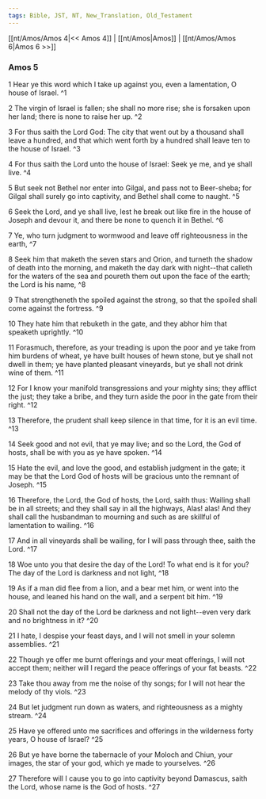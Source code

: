 ```yaml
---
tags: Bible, JST, NT, New_Translation, Old_Testament
---
```


[[nt/Amos/Amos 4|<< Amos 4]] | [[nt/Amos|Amos]] | [[nt/Amos/Amos 6|Amos 6 >>]]

### Amos 5

1 Hear ye this word which I take up against you, even a lamentation, O house of Israel.  ^1

2 The virgin of Israel is fallen; she shall no more rise; she is forsaken upon her land; there is none to raise her up.  ^2

3 For thus saith the Lord God: The city that went out by a thousand shall leave a hundred, and that which went forth by a hundred shall leave ten to the house of Israel.  ^3

4 For thus saith the Lord unto the house of Israel: Seek ye me, and ye shall live.  ^4

5 But seek not Bethel nor enter into Gilgal, and pass not to Beer-sheba; for Gilgal shall surely go into captivity, and Bethel shall come to naught.  ^5

6 Seek the Lord, and ye shall live, lest he break out like fire in the house of Joseph and devour it, and there be none to quench it in Bethel.  ^6

7 Ye, who turn judgment to wormwood and leave off righteousness in the earth,  ^7

8 Seek him that maketh the seven stars and Orion, and turneth the shadow of death into the morning, and maketh the day dark with night\--that calleth for the waters of the sea and poureth them out upon the face of the earth; the Lord is his name,  ^8

9 That strengtheneth the spoiled against the strong, so that the spoiled shall come against the fortress.  ^9

10 They hate him that rebuketh in the gate, and they abhor him that speaketh uprightly.  ^10

11 Forasmuch, therefore, as your treading is upon the poor and ye take from him burdens of wheat, ye have built houses of hewn stone, but ye shall not dwell in them; ye have planted pleasant vineyards, but ye shall not drink wine of them.  ^11

12 For I know your manifold transgressions and your mighty sins; they afflict the just; they take a bribe, and they turn aside the poor in the gate from their right.  ^12

13 Therefore, the prudent shall keep silence in that time, for it is an evil time.  ^13

14 Seek good and not evil, that ye may live; and so the Lord, the God of hosts, shall be with you as ye have spoken.  ^14

15 Hate the evil, and love the good, and establish judgment in the gate; it may be that the Lord God of hosts will be gracious unto the remnant of Joseph.  ^15

16 Therefore, the Lord, the God of hosts, the Lord, saith thus: Wailing shall be in all streets; and they shall say in all the highways, Alas! alas! And they shall call the husbandman to mourning and such as are skillful of lamentation to wailing.  ^16

17 And in all vineyards shall be wailing, for I will pass through thee, saith the Lord.  ^17

18 Woe unto you that desire the day of the Lord! To what end is it for you? The day of the Lord is darkness and not light,  ^18

19 As if a man did flee from a lion, and a bear met him, or went into the house, and leaned his hand on the wall, and a serpent bit him.  ^19

20 Shall not the day of the Lord be darkness and not light\--even very dark and no brightness in it?  ^20

21 I hate, I despise your feast days, and I will not smell in your solemn assemblies.  ^21

22 Though ye offer me burnt offerings and your meat offerings, I will not accept them; neither will I regard the peace offerings of your fat beasts.  ^22

23 Take thou away from me the noise of thy songs; for I will not hear the melody of thy viols.  ^23

24 But let judgment run down as waters, and righteousness as a mighty stream.  ^24

25 Have ye offered unto me sacrifices and offerings in the wilderness forty years, O house of Israel?  ^25

26 But ye have borne the tabernacle of your Moloch and Chiun, your images, the star of your god, which ye made to yourselves.  ^26

27 Therefore will I cause you to go into captivity beyond Damascus, saith the Lord, whose name is the God of hosts.  ^27

 
